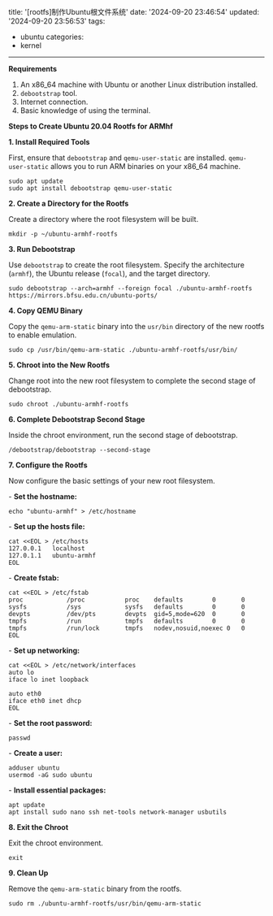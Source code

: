 title: '[rootfs]制作Ubuntu根文件系统'
date: '2024-09-20 23:46:54'
updated: '2024-09-20 23:56:53'
tags:
  - ubuntu
categories:
  - kernel
---
**Requirements**

1. An x86_64 machine with Ubuntu or another Linux distribution installed.
2. `debootstrap` tool.
3. Internet connection.
4. Basic knowledge of using the terminal.

**Steps to Create Ubuntu 20.04 Rootfs for ARMhf**

**1. Install Required Tools**

First, ensure that `debootstrap` and `qemu-user-static` are installed. `qemu-user-static` allows you to run ARM binaries on your x86_64 machine.

```
sudo apt update
sudo apt install debootstrap qemu-user-static
```

**2. Create a Directory for the Rootfs**

Create a directory where the root filesystem will be built.

```
mkdir -p ~/ubuntu-armhf-rootfs
```

**3. Run Debootstrap**

Use `debootstrap` to create the root filesystem. Specify the architecture (`armhf`), the Ubuntu release (`focal`), and the target directory.

```
sudo debootstrap --arch=armhf --foreign focal ./ubuntu-armhf-rootfs https://mirrors.bfsu.edu.cn/ubuntu-ports/
```

**4. Copy QEMU Binary**

Copy the `qemu-arm-static` binary into the `usr/bin` directory of the new rootfs to enable emulation.

```
sudo cp /usr/bin/qemu-arm-static ./ubuntu-armhf-rootfs/usr/bin/
```

**5. Chroot into the New Rootfs**

Change root into the new root filesystem to complete the second stage of debootstrap.

```
sudo chroot ./ubuntu-armhf-rootfs
```

**6. Complete Debootstrap Second Stage**

Inside the chroot environment, run the second stage of debootstrap.

```
/debootstrap/debootstrap --second-stage
```

**7. Configure the Rootfs**

Now configure the basic settings of your new root filesystem.

\- **Set the hostname:**

```
echo "ubuntu-armhf" > /etc/hostname
```

\- **Set up the hosts file:**

```
cat <<EOL > /etc/hosts
127.0.0.1   localhost
127.0.1.1   ubuntu-armhf
EOL
```

\- **Create fstab:**

```
cat <<EOL > /etc/fstab
proc            /proc           proc    defaults        0       0
sysfs           /sys            sysfs   defaults        0       0
devpts          /dev/pts        devpts  gid=5,mode=620  0       0
tmpfs           /run            tmpfs   defaults        0       0
tmpfs           /run/lock       tmpfs   nodev,nosuid,noexec 0   0
EOL
```

\- **Set up networking:**

```
cat <<EOL > /etc/network/interfaces
auto lo
iface lo inet loopback

auto eth0
iface eth0 inet dhcp
EOL
```

\- **Set the root password:**

```
passwd
```

\- **Create a user:**

```
adduser ubuntu
usermod -aG sudo ubuntu
```

\- **Install essential packages:**

```
apt update
apt install sudo nano ssh net-tools network-manager usbutils
```

**8. Exit the Chroot**

Exit the chroot environment.

```
exit
```

**9. Clean Up**

Remove the `qemu-arm-static` binary from the rootfs.

```
sudo rm ./ubuntu-armhf-rootfs/usr/bin/qemu-arm-static
```